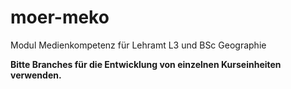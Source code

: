 # moer-meko
Modul Medienkompetenz für Lehramt L3 und BSc Geographie

**Bitte Branches für die Entwicklung von einzelnen Kurseinheiten verwenden.**
